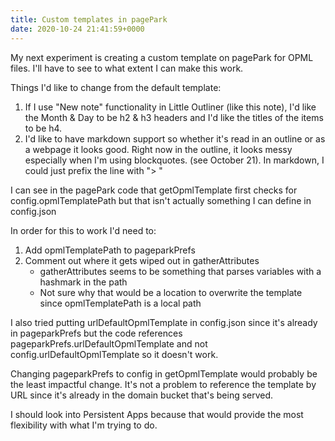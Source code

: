 ```yaml
---
title: Custom templates in pagePark
date: 2020-10-24 21:41:59+0000
---
```


My next experiment is creating a custom template on pagePark for OPML files. I'll have to see to what extent I can make this work.

Things I'd like to change from the default template:

1. If I use "New note" functionality in Little Outliner (like this note), I'd like the Month & Day to be h2 & h3 headers and I'd like the titles of the items to be h4.
2. I'd like to have markdown support so whether it's read in an outline or as a webpage it looks good. Right now in the outline, it looks messy especially when I'm using blockquotes. (see October 21). In markdown, I could just prefix the line with "> "

I can see in the pagePark code that getOpmlTemplate first checks for config.opmlTemplatePath but that isn't actually something I can define in config.json

In order for this to work I'd need to:

1. Add opmlTemplatePath to pageparkPrefs
2. Comment out where it gets wiped out in gatherAttributes
    * gatherAttributes seems to be something that parses variables with a hashmark in the path
    * Not sure why that would be a location to overwrite the template since opmlTemplatePath is a local path

I also tried putting urlDefaultOpmlTemplate in config.json since it's already in pageparkPrefs but the code references pageparkPrefs.urlDefaultOpmlTemplate and not config.urlDefaultOpmlTemplate so it doesn't work.

Changing pageparkPrefs to config in getOpmlTemplate would probably be the least impactful change. It's not a problem to reference the template by URL since it's already in the domain bucket that's being served.

I should look into Persistent Apps because that would provide the most flexibility with what I'm trying to do.

